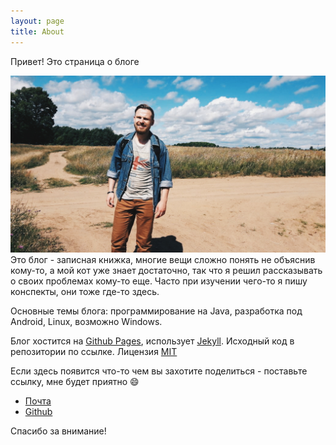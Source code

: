 ```yaml
---
layout: page
title: About
---
```


<p class="message">
 Привет! Это страница о блоге
</p>

![](/assets/helloWorld/1.jpeg)
Это блог - записная книжка, многие вещи сложно понять не объяснив кому-то, а мой кот уже знает достаточно, так что я решил рассказывать о своих проблемах кому-то еще. Часто при изучении чего-то я пишу конспекты, они тоже где-то здесь. 

Основные темы блога: программирование на Java, разработка под Android, Linux, возможно Windows.

Блог хостится на [Github Pages](https://pages.github.com/), использует [Jekyll](http://jekyllrb.com/). Исходный код в репозитории по ссылке. Лицензия [MIT](/LICENSE.md)

Если здесь появится что-то чем вы захотите поделиться - поставьте ссылку, мне будет приятно :smile:

* [Почта](mailto:atnimak@gmail.com)
* [Github](https://github.com/atnimak)

Спасибо за внимание!
